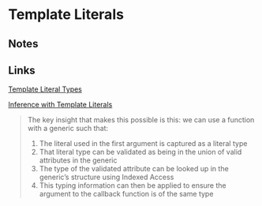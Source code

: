 # Template Literals

## Notes

## Links

[Template Literal Types](https://www.typescriptlang.org/docs/handbook/2/template-literal-types.html)

[Inference with Template Literals](https://www.typescriptlang.org/docs/handbook/2/template-literal-types.html#inference-with-template-literals)

> The key insight that makes this possible is this: we can use a function with a generic such that:
>
> 1. The literal used in the first argument is captured as a literal type
> 2. That literal type can be validated as being in the union of valid attributes in the generic
> 3. The type of the validated attribute can be looked up in the generic’s structure using Indexed Access
> 4. This typing information can then be applied to ensure the argument to the callback function is of the same type
